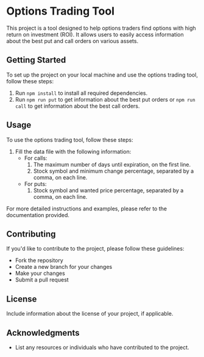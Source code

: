 # Options Trading Tool

This project is a tool designed to help options traders find options with high return on investment (ROI). It allows users to easily access information about the best put and call orders on various assets.

## Getting Started

To set up the project on your local machine and use the options trading tool, follow these steps:

1. Run `npm install` to install all required dependencies.
2. Run `npm run put` to get information about the best put orders or `npm run call` to get information about the best call orders.

## Usage

To use the options trading tool, follow these steps:

1. Fill the data file with the following information:
   - For calls:
     1. The maximum number of days until expiration, on the first line.
     2. Stock symbol and minimum change percentage, separated by a comma, on each line.
   - For puts:
     1. Stock symbol and wanted price percentage, separated by a comma, on each line.

For more detailed instructions and examples, please refer to the documentation provided.

## Contributing

If you'd like to contribute to the project, please follow these guidelines:

- Fork the repository
- Create a new branch for your changes
- Make your changes
- Submit a pull request

## License

Include information about the license of your project, if applicable.

## Acknowledgments

- List any resources or individuals who have contributed to the project.